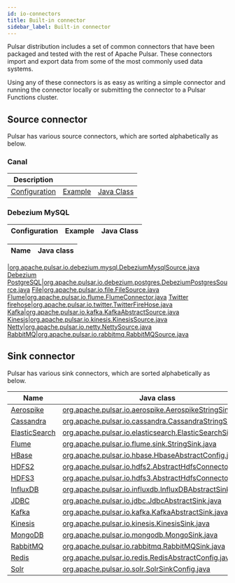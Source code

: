```yaml
---
id: io-connectors
title: Built-in connector
sidebar_label: Built-in connector
---
```


Pulsar distribution includes a set of common connectors that have been packaged and tested with the rest of Apache Pulsar. These connectors import and export data from some of the most commonly used data systems.

Using any of these connectors is as easy as writing a simple connector and running the connector locally or submitting the connector to a Pulsar Functions cluster.

## Source connector

Pulsar has various source connectors, which are sorted alphabetically as below.

### Canal

Description|||
|---|---|---
[Configuration](io-canal-source.md#property)|[Example](io-canal-source.md#usage)|[Java Class](https://github.com/apache/pulsar/blob/master/pulsar-io/canal/src/main/java/org/apache/pulsar/io/canal/CanalStringSource.java)


### Debezium MySQL

Configuration|Example|Java Class
|---|---|---

Name|Java class
|---|---

[](io-debezium-source.md#example-of-mysql)|[org.apache.pulsar.io.debezium.mysql.DebeziumMysqlSource.java](https://github.com/apache/pulsar/blob/master/pulsar-io/debezium/mysql/src/main/java/org/apache/pulsar/io/debezium/mysql/DebeziumMysqlSource.java)
[Debezium PostgreSQL](io-debezium-source.md#example-of-postgresql)|[org.apache.pulsar.io.debezium.postgres.DebeziumPostgresSource.java](https://github.com/apache/pulsar/blob/master/pulsar-io/debezium/postgres/src/main/java/org/apache/pulsar/io/debezium/postgres/DebeziumPostgresSource.java)
[File](io-file-source.md)|[org.apache.pulsar.io.file.FileSource.java](https://github.com/apache/pulsar/blob/master/pulsar-io/file/src/main/java/org/apache/pulsar/io/file/FileSource.java)
[Flume](io-flume-source.md)|[org.apache.pulsar.io.flume.FlumeConnector.java](https://github.com/apache/pulsar/blob/master/pulsar-io/flume/src/main/java/org/apache/pulsar/io/flume/FlumeConnector.java)
[Twitter firehose](io-twitter-source.md)|[org.apache.pulsar.io.twitter.TwitterFireHose.java](https://github.com/apache/pulsar/blob/master/pulsar-io/twitter/src/main/java/org/apache/pulsar/io/twitter/TwitterFireHose.java)
[Kafka](io-kafka-source.md)|[org.apache.pulsar.io.kafka.KafkaAbstractSource.java](https://github.com/apache/pulsar/blob/master/pulsar-io/kafka/src/main/java/org/apache/pulsar/io/kafka/KafkaAbstractSource.java)
[Kinesis](io-kinesis-source.md)|[org.apache.pulsar.io.kinesis.KinesisSource.java](https://github.com/apache/pulsar/blob/master/pulsar-io/kinesis/src/main/java/org/apache/pulsar/io/kinesis/KinesisSource.java)
[Netty](io-netty-source.md)|[org.apache.pulsar.io.netty.NettySource.java](https://github.com/apache/pulsar/blob/master/pulsar-io/netty/src/main/java/org/apache/pulsar/io/netty/NettySource.java)
[RabbitMQ](io-rabbitmq-source.md)|[org.apache.pulsar.io.rabbitmq.RabbitMQSource.java](https://github.com/apache/pulsar/blob/master/pulsar-io/rabbitmq/src/main/java/org/apache/pulsar/io/rabbitmq/RabbitMQSource.java)

## Sink connector

Pulsar has various sink connectors, which are sorted alphabetically as below.

Name|Java class
|---|---
[Aerospike](io-aerospike-sink.md)|[org.apache.pulsar.io.aerospike.AerospikeStringSink.java](https://github.com/apache/pulsar/blob/master/pulsar-io/aerospike/src/main/java/org/apache/pulsar/io/aerospike/AerospikeStringSink.java)
[Cassandra](io-cassandra-sink.md)|[org.apache.pulsar.io.cassandra.CassandraStringSink.java](https://github.com/apache/pulsar/blob/master/pulsar-io/cassandra/src/main/java/org/apache/pulsar/io/cassandra/CassandraStringSink.java)
[ElasticSearch](io-elasticsearch-sink.md)|[org.apache.pulsar.io.elasticsearch.ElasticSearchSink.java](https://github.com/apache/pulsar/blob/master/pulsar-io/elastic-search/src/main/java/org/apache/pulsar/io/elasticsearch/ElasticSearchSink.java)
[Flume](io-flume-sink.md)|[org.apache.pulsar.io.flume.sink.StringSink.java](https://github.com/apache/pulsar/blob/master/pulsar-io/flume/src/main/java/org/apache/pulsar/io/flume/sink/StringSink.java)
[HBase](io-hbase.md)|[org.apache.pulsar.io.hbase.HbaseAbstractConfig.java](https://github.com/apache/pulsar/blob/master/pulsar-io/hbase/src/main/java/org/apache/pulsar/io/hbase/HbaseAbstractConfig.java)
[HDFS2](io-hdfs2-sink.md)|[org.apache.pulsar.io.hdfs2.AbstractHdfsConnector.java](https://github.com/apache/pulsar/blob/master/pulsar-io/hdfs2/src/main/java/org/apache/pulsar/io/hdfs2/AbstractHdfsConnector.java)
[HDFS3](io-hdfs3-sink.md)|[org.apache.pulsar.io.hdfs3.AbstractHdfsConnector.java](https://github.com/apache/pulsar/blob/master/pulsar-io/hdfs3/src/main/java/org/apache/pulsar/io/hdfs3/AbstractHdfsConnector.java)
[InfluxDB](io-influxdb-sink.md)|[org.apache.pulsar.io.influxdb.InfluxDBAbstractSink.java](https://github.com/apache/pulsar/blob/master/pulsar-io/influxdb/src/main/java/org/apache/pulsar/io/influxdb/InfluxDBAbstractSink.java)
[JDBC](io-jdbc-sink.md)|[org.apache.pulsar.io.jdbc.JdbcAbstractSink.java](https://github.com/apache/pulsar/blob/master/pulsar-io/jdbc/src/main/java/org/apache/pulsar/io/jdbc/JdbcAbstractSink.java)
[Kafka](io-kafka-sink.md)|[org.apache.pulsar.io.kafka.KafkaAbstractSink.java](https://github.com/apache/pulsar/blob/master/pulsar-io/kafka/src/main/java/org/apache/pulsar/io/kafka/KafkaAbstractSink.java)
[Kinesis](io-kinesis-sink.md)|[org.apache.pulsar.io.kinesis.KinesisSink.java](https://github.com/apache/pulsar/blob/master/pulsar-io/kinesis/src/main/java/org/apache/pulsar/io/kinesis/KinesisSink.java)
[MongoDB](io-mongo-sink.md)|[org.apache.pulsar.io.mongodb.MongoSink.java](https://github.com/apache/pulsar/blob/master/pulsar-io/mongo/src/main/java/org/apache/pulsar/io/mongodb/MongoSink.java)
[RabbitMQ](io-rabbitmq-sink.md)|[org.apache.pulsar.io.rabbitmq.RabbitMQSink.java](https://github.com/apache/pulsar/blob/master/pulsar-io/rabbitmq/src/main/java/org/apache/pulsar/io/rabbitmq/RabbitMQSink.java)
[Redis](io-redis-sink.md)|[org.apache.pulsar.io.redis.RedisAbstractConfig.java](https://github.com/apache/pulsar/blob/master/pulsar-io/redis/src/main/java/org/apache/pulsar/io/redis/RedisAbstractConfig.java)
[Solr](io-solr-sink.md)|[org.apache.pulsar.io.solr.SolrSinkConfig.java](https://github.com/apache/pulsar/blob/master/pulsar-io/solr/src/main/java/org/apache/pulsar/io/solr/SolrSinkConfig.java)
